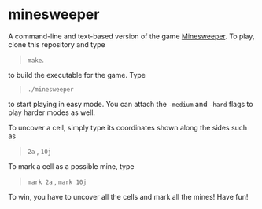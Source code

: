 # minesweeper

A command-line and text-based version of the game [Minesweeper](https://en.wikipedia.org/wiki/Minesweeper_(video_game)).
To play, clone this repository and type 

> `make`. 

to build the executable for the game. Type

> `./minesweeper` 

to start playing in easy mode. You can attach the `-medium` and `-hard` flags to play harder modes as well.

To uncover a cell, simply type its coordinates shown along the sides such as

> `2a` , `10j`

To mark a cell as a possible mine, type

> `mark 2a` , `mark 10j`

To win, you have to uncover all the cells and mark all the mines! Have fun!

